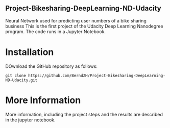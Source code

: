 ## Project-Bikesharing-DeepLearning-ND-Udacity
Neural Network used for predicting user numbers of a bike sharing business
This is the first project of the Udacity Deep Learning Nanodegree program. 
The code runs in a Jupyter Notebook.

# Installation
DOwnload the GitHub repository as follows:
```
git clone https://github.com/BerndZH/Project-Bikesharing-DeepLearning-ND-Udacity.git

```

# More Information
More information, including the project steps and the results are described in the jupyter notebook.


